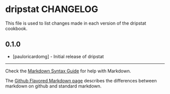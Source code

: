 dripstat CHANGELOG
========================

This file is used to list changes made in each version of the dripstat cookbook.

0.1.0
-----
- [pauloricardomg] - Initial release of dripstat

- - -
Check the [Markdown Syntax Guide](http://daringfireball.net/projects/markdown/syntax) for help with Markdown.

The [Github Flavored Markdown page](http://github.github.com/github-flavored-markdown/) describes the differences between markdown on github and standard markdown.
